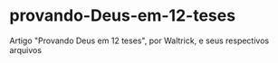 # provando-Deus-em-12-teses
Artigo "Provando Deus em 12 teses", por Waltrick, e seus respectivos arquivos
